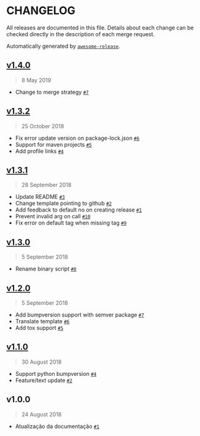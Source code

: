 CHANGELOG
=========

All releases are documented in this file.
Details about each change can be checked directly in the description of each merge request.

Automatically generated by [`awesome-release`](https://github.com/rbsdev/awesome-release).

## [v1.4.0](https://github.com/rbsdev/awesome-release/compare/v1.3.2...v1.4.0)

> 8 May 2019

- Change to merge strategy [`#7`](https://github.com/rbsdev/awesome-release/pull/7)

## [v1.3.2](https://github.com/rbsdev/awesome-release/compare/v1.3.1...v1.3.2)

> 25 October 2018

- Fix error update version on package-lock.json [`#6`](https://github.com/rbsdev/awesome-release/pull/6)
- Support for maven projects [`#5`](https://github.com/rbsdev/awesome-release/pull/5)
- Add profile links [`#4`](https://github.com/rbsdev/awesome-release/pull/4)

## [v1.3.1](https://github.com/rbsdev/awesome-release/compare/v1.3.0...v1.3.1)

> 28 September 2018

- Update README [`#3`](https://github.com/rbsdev/awesome-release/pull/3)
- Change template pointing to github [`#2`](https://github.com/rbsdev/awesome-release/pull/2)
- Add feedback to default no on creating release [`#1`](https://github.com/rbsdev/awesome-release/pull/1)
- Prevent invalid arg on call [`#10`](https://github.com/rbsdev/awesome-release/pull/10)
- Fix error on default tag when missing tag [`#9`](https://github.com/rbsdev/awesome-release/pull/9)

## [v1.3.0](https://github.com/rbsdev/awesome-release/compare/v1.2.0...v1.3.0)

> 5 September 2018

- Rename binary script [`#8`](https://github.com/rbsdev/awesome-release/pull/8)

## [v1.2.0](https://github.com/rbsdev/awesome-release/compare/v1.1.0...v1.2.0)

> 5 September 2018

- Add bumpversion support with semver package [`#7`](https://github.com/rbsdev/awesome-release/pull/7)
- Translate template [`#6`](https://github.com/rbsdev/awesome-release/pull/6)
- Add tox support [`#5`](https://github.com/rbsdev/awesome-release/pull/5)

## [v1.1.0](https://github.com/rbsdev/awesome-release/compare/v1.0.0...v1.1.0)

> 30 August 2018

- Support python bumpversion [`#4`](https://github.com/rbsdev/awesome-release/pull/4)
- Feature/text update [`#2`](https://github.com/rbsdev/awesome-release/pull/2)

## v1.0.0

> 24 August 2018

- Atualização da documentação [`#1`](https://github.com/rbsdev/awesome-release/pull/1)
